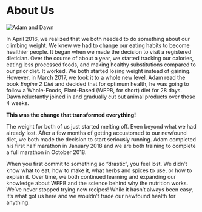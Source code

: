 # About Us

![Adam and Dawn][adam-dawn]

In April 2016, we realized that we both needed to do something about our 
climbing weight. We knew we had to change our eating habits to become healthier 
people. It began when we made the decision to visit a registered dietician. 
Over the course of about a year, we started tracking our calories, eating less 
processed foods, and making healthy substitutions compared to our prior diet. 
It worked. We both started losing weight instead of gaining. However, in March 
2017, we took it to a whole new level. Adam read the book _Engine 2 Diet_ and 
decided that for optimum health, he was going to follow a Whole-Foods, 
Plant-Based (WFPB, for short) diet for 28 days. Dawn reluctantly joined in and 
gradually cut out animal products over those 4 weeks.
 
**This was the change that transformed everything!**
 
The weight for both of us just started melting off. Even beyond what we had
already lost. After a few months of getting accustomed to our newfound diet, we 
both made the decision to start seriously running. Adam completed his first half 
marathon in January 2018 and we are both training to complete a full marathon in 
October 2018.
 
When you first commit to something so “drastic”, you feel lost. We didn’t know 
what to eat, how to make it, what herbs and spices to use, or how to explain it. 
Over time, we both continued learning and expanding our knowledge about WFPB and 
the science behind why the nutrition works. We’ve never stopped trying new 
recipes! While it hasn’t always been easy, it’s what got us here and we wouldn’t 
trade our newfound health for anything.

[adam-dawn]: img/before-after.jpg
